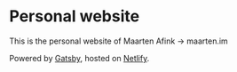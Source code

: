 # Personal website
This is the personal website of Maarten Afink -> maarten.im

Powered by [Gatsby](https://gatsbyjs.org/), hosted on [Netlify](https://www.netlify.com/).
